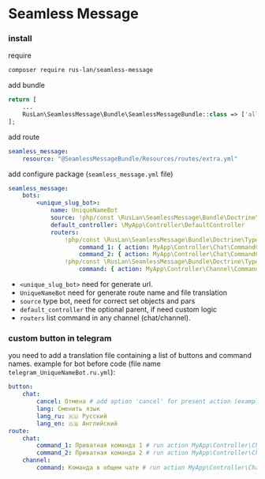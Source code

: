 # Seamless Message
### install
require
```bash
composer require rus-lan/seamless-message
```
add bundle
```php
return [
    ...
    RusLan\SeamlessMessage\Bundle\SeamlessMessageBundle::class => ['all' => true],
];
```
add route
```yaml
seamless_message:
    resource: "@SeamlessMessageBundle/Resources/routes/extra.yml"
```
add configure package (`seamless_message.yml` file)
```yaml
seamless_message:
    bots:
        <unique_slug_bot>:
            name: UniqueNameBot
            source: !php/const \RusLan\SeamlessMessage\Bundle\Doctrine\Type\SourceTypeEnum::source__telegram
            default_controller: \MyApp\Controller\DefaultController
            routers:
                !php/const \RusLan\SeamlessMessage\Bundle\Doctrine\Type\ChatTypeEnum::channel_chat:
                    command_1: { action: MyApp\Controller\Chat\CommandController::command_1, method: POST }
                    command_2: { action: MyApp\Controller\Chat\CommandController::command_2 }
                !php/const \RusLan\SeamlessMessage\Bundle\Doctrine\Type\ChatTypeEnum::channel_channel:
                    command: { action: MyApp\Controller\Channel\CommandController::command }
```
* `<unique_slug_bot>` need for generate url.
* `UniqueNameBot` need for generate route name and file translation
* `source` type bot, need for correct set objects and pars
* `default_controller` the optional parent, if need custom logic
* `routers` list command in any channel (chat/channel).

### custom button in telegram
you need to add a translation file containing a list of buttons and command names. example for bot before code (file name `telegram_UniqueNameBot.ru.yml`):
```yaml
button:
    chat:
        cancel: Отмена # add option 'cancel' for present action (example: '/command_1 cancel')
        lang: Сменить язык
        lang_ru: 🇷🇺 Русский
        lang_en: 🇬🇧 Английский
route:
    chat:
        command_1: Приватная команда 1 # run action MyApp\Controller\Chat\CommandController::command_1
        command_2: Приватная команда 2 # run action MyApp\Controller\Chat\CommandController::command_1
    channel:
        command: Команда в общем чате # run action MyApp\Controller\Channel\CommandController::command
```